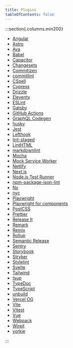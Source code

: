 ```yaml
---
title: Plugins
tableOfContents: false
---
```


:::section{.columns.min200}

- [Angular][1]
- [Astro][2]
- [Ava][3]
- [Babel][4]
- [Capacitor][5]
- [Changesets][6]
- [Commitizen][7]
- [commitlint][8]
- [CSpell][9]
- [Cypress][10]
- [Drizzle][11]
- [Eleventy][12]
- [ESLint][13]
- [Gatsby][14]
- [GitHub Actions][15]
- [GraphQL Codegen][16]
- [husky][17]
- [Jest][18]
- [Lefthook][19]
- [lint-staged][20]
- [LintHTML][21]
- [markdownlint][22]
- [Mocha][23]
- [Mock Service Worker][24]
- [Netlify][25]
- [Next.js][26]
- [Node.js Test Runner][27]
- [npm-package-json-lint][28]
- [Nx][29]
- [nyc][30]
- [Playwright][31]
- [Playwright for components][32]
- [PostCSS][33]
- [Prettier][34]
- [Release It][35]
- [Remark][36]
- [Remix][37]
- [Rollup][38]
- [Semantic Release][39]
- [Sentry][40]
- [Storybook][41]
- [Stryker][42]
- [Stylelint][43]
- [Svelte][44]
- [Tailwind][45]
- [tsup][46]
- [TypeDoc][47]
- [TypeScript][48]
- [unbuild][49]
- [Vercel OG][50]
- [Vite][51]
- [Vitest][52]
- [Vue][53]
- [Webpack][54]
- [Wireit][55]
- [yorkie][56]

:::

[1]: /reference/plugins/angular 'Angular'
[2]: /reference/plugins/astro 'Astro'
[3]: /reference/plugins/ava 'Ava'
[4]: /reference/plugins/babel 'Babel'
[5]: /reference/plugins/capacitor 'Capacitor'
[6]: /reference/plugins/changesets 'Changesets'
[7]: /reference/plugins/commitizen 'Commitizen'
[8]: /reference/plugins/commitlint 'commitlint'
[9]: /reference/plugins/cspell 'CSpell'
[10]: /reference/plugins/cypress 'Cypress'
[11]: /reference/plugins/drizzle 'Drizzle'
[12]: /reference/plugins/eleventy 'Eleventy'
[13]: /reference/plugins/eslint 'ESLint'
[14]: /reference/plugins/gatsby 'Gatsby'
[15]: /reference/plugins/github-actions 'GitHub Actions'
[16]: /reference/plugins/graphql-codegen 'GraphQL Codegen'
[17]: /reference/plugins/husky 'husky'
[18]: /reference/plugins/jest 'Jest'
[19]: /reference/plugins/lefthook 'Lefthook'
[20]: /reference/plugins/lint-staged 'lint-staged'
[21]: /reference/plugins/linthtml 'LintHTML'
[22]: /reference/plugins/markdownlint 'markdownlint'
[23]: /reference/plugins/mocha 'Mocha'
[24]: /reference/plugins/msw 'Mock Service Worker'
[25]: /reference/plugins/netlify 'Netlify'
[26]: /reference/plugins/next 'Next.js'
[27]: /reference/plugins/node-test-runner 'Node.js Test Runner'
[28]: /reference/plugins/npm-package-json-lint 'npm-package-json-lint'
[29]: /reference/plugins/nx 'Nx'
[30]: /reference/plugins/nyc 'nyc'
[31]: /reference/plugins/playwright 'Playwright'
[32]: /reference/plugins/playwright-ct 'Playwright for components'
[33]: /reference/plugins/postcss 'PostCSS'
[34]: /reference/plugins/prettier 'Prettier'
[35]: /reference/plugins/release-it 'Release It'
[36]: /reference/plugins/remark 'Remark'
[37]: /reference/plugins/remix 'Remix'
[38]: /reference/plugins/rollup 'Rollup'
[39]: /reference/plugins/semantic-release 'Semantic Release'
[40]: /reference/plugins/sentry 'Sentry'
[41]: /reference/plugins/storybook 'Storybook'
[42]: /reference/plugins/stryker 'Stryker'
[43]: /reference/plugins/stylelint 'Stylelint'
[44]: /reference/plugins/svelte 'Svelte'
[45]: /reference/plugins/tailwind 'Tailwind'
[46]: /reference/plugins/tsup 'tsup'
[47]: /reference/plugins/typedoc 'TypeDoc'
[48]: /reference/plugins/typescript 'TypeScript'
[49]: /reference/plugins/unbuild 'unbuild'
[50]: /reference/plugins/vercel-og 'Vercel OG'
[51]: /reference/plugins/vite 'Vite'
[52]: /reference/plugins/vitest 'Vitest'
[53]: /reference/plugins/vue 'Vue'
[54]: /reference/plugins/webpack 'Webpack'
[55]: /reference/plugins/wireit 'Wireit'
[56]: /reference/plugins/yorkie 'yorkie'
